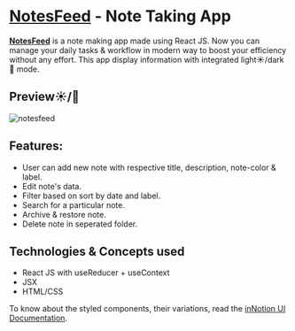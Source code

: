 # [NotesFeed](https://notesfeed.netlify.app) - Note Taking App

[**NotesFeed**](https://notesfeed.netlify.app) is a note making app made using React JS. Now you can manage your daily tasks & workflow in modern way to boost your efficiency without any effort. This app display information with integrated light☀️/dark🌙 mode.

## Preview☀️/🌙

![notesfeed](toolkit/assets/notesfeed.gif)

## Features:

- User can add new note with respective title, description, note-color & label.
- Edit note's data.
- Filter based on sort by date and label.
- Search for a particular note.
- Archive & restore note.
- Delete note in seperated folder.

## Technologies & Concepts used

- React JS with useReducer + useContext
- JSX
- HTML/CSS

To know about the styled components, their variations, read the [inNotion UI Documentation](https://innotion-ui.netlify.app/).

